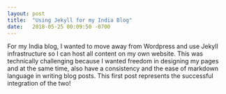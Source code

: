 ```yaml
---
layout: post
title:  "Using Jekyll for my India Blog"
date:   2018-05-25 00:09:50 -0700
---
```


For my India blog, I wanted to move away from Wordpress and use Jekyll infrastructure so I can host all content on my own website. This was technically challenging because I wanted freedom in designing my pages and at the same time, also have a consistency and the ease of markdown language in writing blog posts. This first post represents the successful integration of the two!
